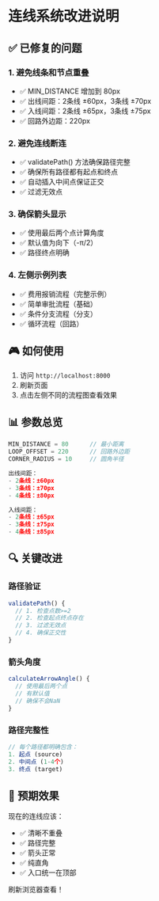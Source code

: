 # 连线系统改进说明

## ✅ 已修复的问题

### 1. 避免线条和节点重叠
- ✅ MIN_DISTANCE 增加到 80px
- ✅ 出线间距：2条线 ±60px，3条线 ±70px
- ✅ 入线间距：2条线 ±65px，3条线 ±75px
- ✅ 回路外边距：220px

### 2. 避免连线断连
- ✅ validatePath() 方法确保路径完整
- ✅ 确保所有路径都有起点和终点
- ✅ 自动插入中间点保证正交
- ✅ 过滤无效点

### 3. 确保箭头显示
- ✅ 使用最后两个点计算角度
- ✅ 默认值为向下（-π/2）
- ✅ 路径终点明确

### 4. 左侧示例列表
- ✅ 费用报销流程（完整示例）
- ✅ 简单审批流程（基础）
- ✅ 条件分支流程（分支）
- ✅ 循环流程（回路）

## 🎮 如何使用

1. 访问 `http://localhost:8000`
2. 刷新页面
3. 点击左侧不同的流程图查看效果

## 📊 参数总览

```typescript
MIN_DISTANCE = 80      // 最小距离
LOOP_OFFSET = 220      // 回路外边距
CORNER_RADIUS = 10     // 圆角半径

出线间距：
- 2条线：±60px
- 3条线：±70px
- 4条线：±80px

入线间距：
- 2条线：±65px
- 3条线：±75px
- 4条线：±85px
```

## 🔍 关键改进

### 路径验证
```typescript
validatePath() {
  // 1. 检查点数>=2
  // 2. 检查起点终点存在
  // 3. 过滤无效点
  // 4. 确保正交性
}
```

### 箭头角度
```typescript
calculateArrowAngle() {
  // 使用最后两个点
  // 有默认值
  // 确保不会NaN
}
```

### 路径完整性
```typescript
// 每个路径都明确包含：
1. 起点 (source)
2. 中间点 (1-4个)
3. 终点 (target)
```

## 🎯 预期效果

现在的连线应该：
- ✅ 清晰不重叠
- ✅ 路径完整
- ✅ 箭头正常
- ✅ 纯直角
- ✅ 入口统一在顶部

刷新浏览器查看！



